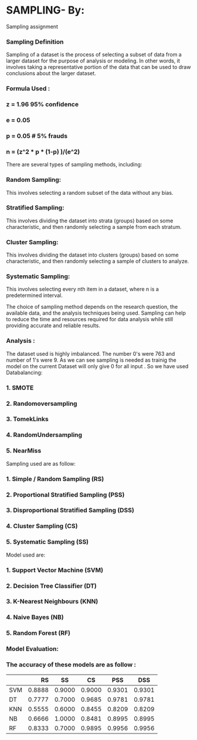 # SAMPLING-  By:
Sampling assignment 

### Sampling Definition
Sampling of a dataset is the process of selecting a subset of data from a larger dataset for the purpose of analysis or modeling. In other words, it involves taking a representative portion of the data that can be used to draw conclusions about the larger dataset.



### Formula Used :
###  z = 1.96   95% confidence
###  e = 0.05
### p = 0.05    # 5% frauds
### n = (z^2 * p * (1-p) )/(e^2)

There are several types of sampling methods, including:

###  Random Sampling:
This involves selecting a random subset of the data without any bias.

###  Stratified Sampling: 
This involves dividing the dataset into strata (groups) based on some characteristic, and then randomly selecting a sample from each stratum.

### Cluster Sampling:
This involves dividing the dataset into clusters (groups) based on some characteristic, and then randomly selecting a sample of clusters to analyze.

###  Systematic Sampling:
This involves selecting every nth item in a dataset, where n is a predetermined interval.

The choice of sampling method depends on the research question, the available data, and the analysis techniques being used. Sampling can help to reduce the time and resources required for data analysis while still providing accurate and reliable results.

### Analysis :
The dataset used is highly imbalanced. The number 0's were 763 and number of 1's were 9. As we can see sampling is needed as trainig the model on the current Dataset will only give 0 for all input .
So we have used Databalancing:
### 1. SMOTE 
### 2. Randomoversampling
### 3. TomekLinks
### 4. RandomUndersampling
### 5. NearMiss

Sampling used are as follow:

### 1. Simple / Random Sampling (RS)
### 2. Proportional Stratified Sampling (PSS)
### 3. Disproportional Stratified Sampling (DSS)
### 4. Cluster Sampling (CS)
### 5. Systematic Sampling (SS)


Model used are:

### 1. Support Vector Machine (SVM)
### 2. Decision Tree Classifier (DT)
### 3. K-Nearest Neighbours (KNN)
### 4. Naive Bayes (NB)
### 5. Random Forest (RF)

### Model Evaluation:

### The accuracy of these models are as follow :
|      |   RS    |     SS     |   CS     |     PSS    |     DSS    |
|------|-------: |------------|--------- |------------|----------- |
| SVM  |  0.8888 |    0.9000  |  0.9000  |    0.9301  |    0.9301  |
| DT   |  0.7777 |    0.7000  |  0.9685  |    0.9781  |    0.9781  |
| KNN  |  0.5555 |    0.6000  |  0.8455  |    0.8209  |    0.8209  |
| NB   |  0.6666 |    1.0000  |  0.8481  |    0.8995  |    0.8995  |
| RF   |  0.8333 |    0.7000  |  0.9895  |    0.9956  |    0.9956  |

